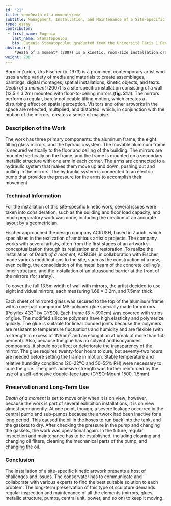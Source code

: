 ```yaml
---
id: "21"
title: <em>Death of a moment</em>
subtitle: Management, Installation, and Maintenance of a Site-Specific Kinetic Sculpture
type: essay
contributor:
 - first_name: Eugenia
   last_name: Stamatopoulou
   bio: Eugenia Stamatopoulou graduated from the Université Paris 1 Panthéon-Sorbonne with an MA in art history and an MSc in conservation, both focused on contemporary art. She acquired an MPhil in monuments conservation at the National Technical University of Athens, Architecture Department, where she is also a PhD candidate. She has been a conservator and collections manager for museums and galleries in France and Canada. For several years, she has been in charge of the management, installation, and conservation of the Dakis Joannou Collection, Athens.
abstract: |
    *Death of a moment* (2007) is a kinetic, room-size installation created by the Swiss Neo-Dada artist Urs Fischer (b. 1973). The installation’s floor-to-ceiling mounted mirrors are set in motion by a hydraulic system, making the space appear to distort and fluctuate. Acquired by the Dakis Joannou Collection in 2007, it was installed as a permanent artwork at the DESTE Foundation in Athens, Greece. This project presented numerous challenges related to the artwork’s production and long-term presentation, including site obstruction, the availability of components, coordination with various specialists, and spatial planning. This paper discusses the solutions adopted by the Dakis Joannou Collection to install and maintain *Death of a moment*, and to plan for its long-term preservation.
weight: 206
---
```


Born in Zurich, Urs Fischer (b. 1973) is a prominent contemporary artist who uses a wide variety of media and materials to create assemblages, paintings, digital montages, spatial installations, kinetic objects, and texts. *Death of a moment* (2007) is a site-specific installation consisting of a wall (13.5 × 3.2m) mounted with floor-to-ceiling mirrors (**fig. 21.1**). The mirrors perform a regular, barely noticeable tilting motion, which creates a disturbing effect on spatial perception. Visitors and other artworks in the space are reflected, multiplied, and distorted, which, in conjunction with the motion of the mirrors, creates a sense of malaise.

### Description of the Work

The work has three primary components: the aluminum frame, the eight tilting glass mirrors, and the hydraulic system. The movable aluminum frame is secured vertically to the floor and ceiling of the building. The mirrors are mounted vertically on the frame, and the frame is mounted on a secondary metallic structure with one arm in each corner. The arms are connected to a hydraulic system that makes them move up and down, pushing out and pulling in the mirrors. The hydraulic system is connected to an electric pump that provides the pressure for the arms to accomplish their movement.

### Technical Information

For the installation of this site-specific kinetic work, several issues were taken into consideration, such as the building and floor load capacity, and much preparatory work was done, including the creation of an accurate layout by a geometrician.

Fischer approached the design company ACRUSH, based in Zurich, which specializes in the realization of ambitious artistic projects. The company works with several artists, often from the first stages of an artwork’s conceptualization through its realization and restoration. To realize the installation of *Death of a moment*, ACRUSH, in collaboration with Fischer, made various modifications to the site, such as the construction of a new, even ceiling, the consolidation of the metal beam of the concrete ceiling’s inner structure, and the installation of an ultrasound barrier at the front of the mirrors (for safety).

To cover the full 13.5m width of wall with mirrors, the artist decided to use eight individual mirrors, each measuring 1.68 × 3.2m, and 7.5mm thick.

Each sheet of mirrored glass was secured to the top of the aluminum frame with a one-part compound MS-polymer glue specially made for mirrors (Polyflex 433<sup>®</sup> by GYSO). Each frame (3 × 390cm) was covered with strips of glue. The modified silicone polymers have high elasticity and polymerize quickly. The glue is suitable for linear bonded joints because the polymers are resistant to temperature fluctuations and humidity and are flexible (with a strength in excess of 1N/mm<sup>2</sup> and an elongation at break of more than 150 percent). Also, because the glue has no solvent and isocyanides compounds, it should not affect or deteriorate the transparency of the mirror. The glue requires twenty-four hours to cure, but seventy-two hours are needed before setting the frame in motion. Stable temperature and relative humidity conditions (20–22<sup>o</sup>C and 50–55% RH) were necessary to cure the glue. The glue’s adhesive strength was further reinforced by the use of a self-adhesive double-face tape (GYSO-Mount 1500, 1.5mm).

### Preservation and Long-Term Use

*Death of a moment* is set to move only when it is on view; however, because the work is part of several exhibition installations, it is on view almost permanently. At one point, though, a severe leakage occurred in the central pump and sub-pumps because the artwork had been inactive for a long period. This caused the oil in the hoses to run back into the tank, and the gaskets to dry. After checking the pressure in the pump and changing the gaskets, the work was operational again. In the future, regular inspection and maintenance has to be established, including cleaning and changing oil filters, cleaning the mechanical parts of the pump, and changing the oil.

### Conclusion

The installation of a site-specific kinetic artwork presents a host of challenges and issues. The conservator has to communicate and collaborate with various experts to find the best suitable solution to each problem. The long-term preservation of this type of sculpture demands regular inspection and maintenance of all the elements (mirrors, glues, metallic structure, pumps, central unit, power, and so on) to keep it moving.
